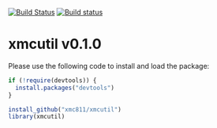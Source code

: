 [![Build Status](https://travis-ci.com/xmc811/xmcutil.svg?branch=master)](https://travis-ci.com/xmc811/xmcutil)
[![Build status](https://ci.appveyor.com/api/projects/status/790mwe4mf6gbnyhy?svg=true)](https://ci.appveyor.com/project/xmc811/xmcutil)

# xmcutil v0.1.0

Please use the following code to install and load the package:

```R
if (!require(devtools)) {
  install.packages("devtools")
}

install_github("xmc811/xmcutil")
library(xmcutil)
```
